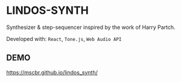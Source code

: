 # LINDOS-SYNTH
Synthesizer & step-sequencer inspired by the work of Harry Partch.

Developed with: `React`, `Tone.js`, `Web Audio API`

## DEMO
https://mscbr.github.io/lindos_synth/

